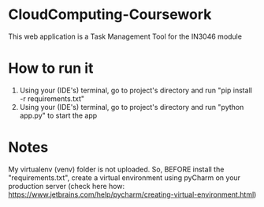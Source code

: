 # CloudComputing-Coursework
This web application is a Task Management Tool for the IN3046 module

# How to run it
1. Using your (IDE's) terminal, go to project's directory and run "pip install -r requirements.txt"
2. Using your (IDE's) terminal, go to project's directory and run "python app.py" to start the app

# Notes
My virtualenv (venv) folder is not uploaded. So, BEFORE install the "requirements.txt", create a virtual environment using pyCharm on your production server (check here how: https://www.jetbrains.com/help/pycharm/creating-virtual-environment.html)
